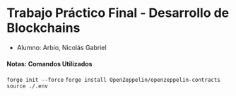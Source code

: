 # Trabajo Práctico Final - Desarrollo de Blockchains

* Alumno: Arbio, Nicolás Gabriel

#### Notas: Comandos Utilizados
`forge init --force`
`forge install OpenZeppelin/openzeppelin-contracts`
`source ./.env`
